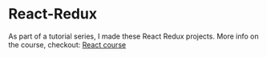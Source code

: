 # React-Redux

As part of a tutorial series, I made these React Redux projects.
More info on the course, checkout: [React course](https://www.udemy.com/react-redux/)
